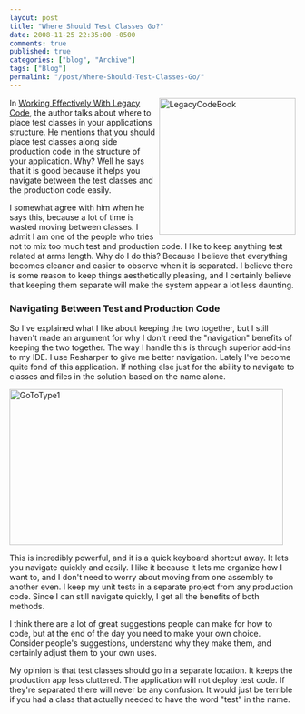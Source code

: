 ```yaml
---
layout: post
title: "Where Should Test Classes Go?"
date: 2008-11-25 22:35:00 -0500
comments: true
published: true
categories: ["blog", "Archive"]
tags: ["Blog"]
permalink: "/post/Where-Should-Test-Classes-Go/"
---
```

<!-- more -->



<p><img style="border-right: 0px; border-top: 0px; border-left: 0px; border-bottom: 0px" src="http://brendan.enrick.com/files/media/image/WindowsLiveWriter/WhereShouldTestClassesGo_13DBE/LegacyCodeBook_3.jpg" border="0" alt="LegacyCodeBook" width="240" height="240" align="right" /> In <a href="http://www.amazon.com/Working-Effectively-Legacy-Robert-Martin/dp/0131177052" target="_blank">Working Effectively With Legacy Code</a>, the author talks about where to place test classes in your applications structure. He mentions that you should place test classes along side production code in the structure of your application. Why? Well he says that it is good because it helps you navigate between the test classes and the production code easily.</p>
<p>I somewhat agree with him when he says this, because a lot of time is wasted moving between classes. I admit I am one of the people who tries not to mix too much test and production code. I like to keep anything test related at arms length. Why do I do this? Because I believe that everything becomes cleaner and easier to observe when it is separated. I believe there is some reason to keep things aesthetically pleasing, and I certainly believe that keeping them separate will make the system appear a lot less daunting.</p>
<h3>Navigating Between Test and Production Code</h3>
<p>So I've explained what I like about keeping the two together, but I still haven't made an argument for why I don't need the "navigation" benefits of keeping the two together. The way I handle this is through superior add-ins to my IDE. I use Resharper to give me better navigation. Lately I've become quite fond of this application. If nothing else just for the ability to navigate to classes and files in the solution based on the name alone.</p>
<p><img style="border-right: 0px; border-top: 0px; border-left: 0px; border-bottom: 0px" src="http://brendan.enrick.com/files/media/image/WindowsLiveWriter/WhereShouldTestClassesGo_13DBE/GoToType1_3.png" border="0" alt="GoToType1" width="482" height="274" /></p>
<p>This is incredibly powerful, and it is a quick keyboard shortcut away. It lets you navigate quickly and easily. I like it because it lets me organize how I want to, and I don't need to worry about moving from one assembly to another even. I keep my unit tests in a separate project from any production code. Since I can still navigate quickly, I get all the benefits of both methods.</p>
<p>I think there are a lot of great suggestions people can make for how to code, but at the end of the day you need to make your own choice. Consider people's suggestions, understand why they make them, and certainly adjust them to your own uses.</p>
<p>My opinion is that test classes should go in a separate location. It keeps the production app less cluttered. The application will not deploy test code. If they're separated there will never be any confusion. It would just be terrible if you had a class that actually needed to have the word "test" in the name.</p>
